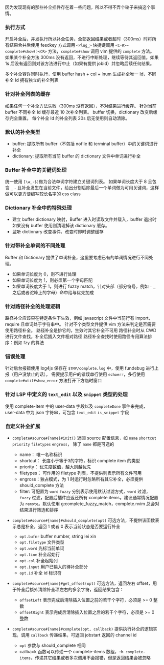 因为发现现有的那些补全插件存在着一些问题，所以不得不弄个轮子来搞这个事情。

### 执行方式

开启补全后，并发执行所以补全任务，全部返回结果或者超时（300ms）时将所有结果合并后使用 feedkey 方式调用 `<Plug_>` 快捷键调用 `<C-R>= complete#show()<CR>` 方法，`complete#show` 调用 vim 提供的 `complete` 方法。
如果某个补全方法 300ms 没有返回，不进行中断处理，继续等待其返回值，如果 1s 后没有返回则对该方法进行中止（如果有提供 jobid）并忽略后续任何结果。

多个补全容许同时执行，使用 buffer hash + col + lnum 生成补全唯一 Id，不同补全 Id 拥有独立的补全列表

### 针对补全列表的缓存

如果任何一个补全方法失败（300ms 没有返回），不对结果进行缓存。
针对当前 buffer 不同补全 Id 缓存最近 10 次补全列表。
buffer 切换，dictionary 改变后缓存完全重置。
每个补全 Id 的补全列表 20s 后无使用则自动清除。

### 默认的补全类型

* buffer: 提取所有 buffer（不包括 nofile 和 terminal buffer）中的关键词进行补全
* dictionary: 提取所有当前 buffer 的 dictionary 文件中单词进行补全 

### Buffer 补全中的关键词处理

统一使用 `[\w_-$]`做为合法单词字符建立关键词列表。
如果单词长度大于 8 且包含 `_` `-` 且补全发生在当前文件，给出分割后除最后一个单词做为可用关键词，这样做可以更方便编写较长名字的 css class

### Dictionary 补全中的特殊处理

* 建立 buffer dictionary 映射，Buffer 进入时读取文件并载入，buffer 退出时如果没有 buffer 使用则清理掉该 dictionary 缓存。
* 监听 dictionary 改变事件，改变时即时调整缓存

### 针对带补全单词的不同处理

Buffer 和  Dictionary 提供了单词补全，这里要考虑已有的单词情况进行不同处理。

* 如果单词长度为 0，则不进行处理
* 如果单词长度为 1，则必须第一个字母匹配
* 如果单词长度大于 1，则进行 fuzzy match，针对头部（部分符号，例如 `-` `_` 之后或者驼峰上的字母）命中给与优先加成

### 针对路径补全的处理逻辑

路径补全应该只在特定条件下生效，例如 javascript 文件中当前行有 import， require 且单词处于字符串中。
针对不个类型文件提供 vim 方法来判定是否需要使用路径补全。
路径补全是排它的，生效时其它补全不可用
路径补全时从 CWD 进行文件查找，补全后插入文件相对路径
路径补全查找时使用路径专用算法排序：例如 fzy 的算法

### 错误处理

针对后台报错使用 log4js 保存在 `$TMP/complete.log` 中，使用 fundebug 进行上报（用户没禁止的话）。
需要提示用户的错误单行使用 `echoerr`，多行使用 `complete#util#show_error` 方法打开下方临时窗口 

### 针对 LSP 中定义的 `text_edit` 以及 `snippet` 类型的处理

使用 complete-item 中的 user-data 字段以及 `completeDone` 事件来完成， user-data 中为 json 字符串，可包含 `text_edit` `is_snippet` 字段

### 自定义补全扩展

* `complete#source#{name}#init()` 返回 source 配置信息，如 `name` `shortcut` `priority` `filetypes` `engross`， 除了 `name` 都是可选的
   * name： 唯一名称标识
   * shortcut： 长度小于等于3的字符，标识 complete item 的类型
   * priority： 优先度数值，越大则越优先
   * filetypes： 可作用的 filetype 列表，不提供则表示所有文件可用
   * engross：独占模式，为 1 时运行时忽略所有其它补全，必须提供 should_complete 方法
   * filter: 可配置为 `word` `fuzzy` 分别表示使用默认过滤方式，`word` 过滤，`fuzzy` 过滤，配置后插件应返还所有 complete items，建议通常情况配置为 `remote`。默认使用 g:complete_fuzzy_match，complete.nvim 总会对结果进行筛选和排序

* `complete#source#{name}#should_complete(opt)` 可选方法，不提供该函数表示总是补全，返回 1 或者 0 表示当前状态是否要运行补全
   * `opt.bufnr` buffer number, string lei xin
   * `opt.filetype` 文件类型
   * `opt.word` 光标当前单词
   * `opt.line` 补全起始行
   * `opt.col` 补全起始列
   * `opt.input` 用户已输入的待补全部分
   * `opt.id` 补全 id 标识符

* `complete#source#{name}#get_offset(opt)` 可选方法，返回左右 offset，用于补全后额外清除补全项左右的多余字符，返回结果包含：
   * `offsetLeft` 表示完成后清除插入位置之前的若干个字符，必须是 >= 0 整数
   * `offsetRight` 表示完成后清除插入位置之后的若干个字符，必须是 >= 0 整数

* `complete#source#{name}#complete(opt, callback)` 提供执行补全的逻辑实现，调用 `callback` 传递结果，可返回 jobstart 返回的 channel id
  *  `opt` 参数与 should_complete 相同
  *  callback 函数可以传递一个 complete-items 数组，`:h complete-items`，传递其它结果或者多次调用不会报错，但是返回结果会被忽略

